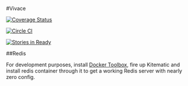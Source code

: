 #Vivace


[![Coverage Status](https://coveralls.io/repos/inrhythm/vivace/badge.svg?branch=develop&service=github)](https://coveralls.io/github/inrhythm/vivace?branch=develop)

[![Circle CI](https://circleci.com/gh/inrhythm/vivace.svg?style=svg)](https://circleci.com/gh/inrhythm/vivace)

[![Stories in Ready](https://badge.waffle.io/inrhythm/vivace.png?label=ready&title=Ready)](http://waffle.io/inrhythm/vivace)


##Redis

For development purposes, install [Docker Toolbox](https://www.docker.com/docker-toolbox), fire up Kitematic and install redis container through it to get a working Redis server with nearly zero config.
